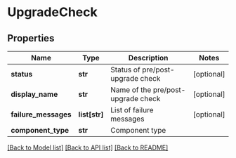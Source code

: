 # UpgradeCheck

## Properties
Name | Type | Description | Notes
------------ | ------------- | ------------- | -------------
**status** | **str** | Status of pre/post-upgrade check | [optional] 
**display_name** | **str** | Name of the pre/post-upgrade check | [optional] 
**failure_messages** | **list[str]** | List of failure messages | [optional] 
**component_type** | **str** | Component type | 

[[Back to Model list]](../README.md#documentation-for-models) [[Back to API list]](../README.md#documentation-for-api-endpoints) [[Back to README]](../README.md)

